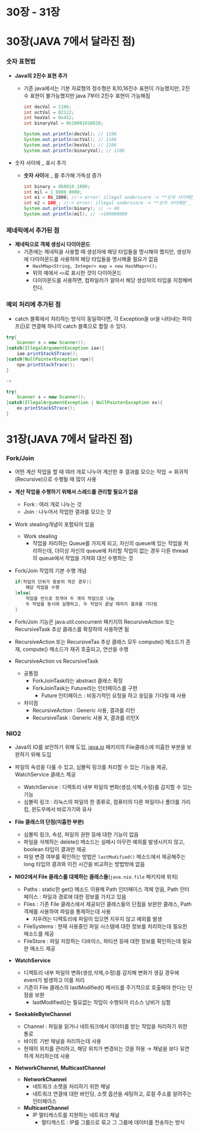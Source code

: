 # 30장 - 31장

# 30장(**JAVA 7에서 달라진 점)**

### **숫자 표현법**

- **Java의 2진수 표현 추가**
    - 기존 java에서는 기본 자료형의 정수형은 8,10,16진수 표현이 가능했지만, 2진수 표현이 불가능했지만 java 7부터 2진수 표현이 가능해짐

        ```java
        int decVal = 1106;
        int octVal = 02122;
        int hexVal = 0x452;
        int binaryVal = 0b10001010010;
        
        System.out.println(decVal); // 1106
        System.out.println(octVal); // 1106
        System.out.println(hexVal); // 1106
        System.out.println(binaryVal); // 1106
        ```

- 숫자 사이에 _ 표시 추가
    - **숫자 사이**에 _ 를 추가해 가독성 증가

        ```java
        int binary = 0b0010_1000; 
        int mil = 1_0000_0000; 
        int e1 = 0b_1000; //-> error: illegal underscore -> **숫자 사이에만 _ 추가 가능**
        int e2 = 100_; //-> error: illegal underscore -> **숫자 사이에만 _ 추가 가능**
        System.out.println(binary); // -> 40
        System.out.println(mil); // ->100000000
        ```


### **제네릭에서 추가된 점**

- **제네릭으로 객체 생성시 다이아몬드**
    - 기존에는 제네릭을 사용할 때 생성자에 해당 타입들을 명시해야 했지만, 생성자에 다이아몬드를 사용하여 해당 타입들을 명시해줄 필요가 없음
        - `HashMap<String, Integer> map = new HashMap<>();`
        - 위의 예에서 `<>`로 표시한 것이 다이아몬드
        - 다이아몬드를 사용하면, 컴파일러가 알아서 해당 생성자의 타입을 지정해버린다.

### **예외 처리에 추가된 점**

- catch 블록에서 처리하는 방식이 동일하다면, 각 Exception을 or을 나타내는 파이프(|)로 연결해 하나의 catch 블록으로 합칠 수 있다.

```java
try{
	Scanner s = new Scanner();
}catch(IllegalArgumentException iae){
	iae.printStackSTrace();
}catch(NullPointerException npe){
	npe.printStackTrace();
}

->

try{
	Scanner s = new Scanner();
}catch(IllegalArgumentException | NullPointerException ex){
	ex.printStackSTrace();
}
```

# 31장(**JAVA 7에서 달라진 점)**

### **Fork/Join**

- 어떤 계산 작업을 할 때 여러 개로 나누어 계산한 후 결과를 모으는 작업 → 회귀적(Recursive)으로 수행될 때 많이 사용
- **계산 작업을 수행하기 위해서 스레드를 관리할 필요가 없음**
    - Fork : 여러 개로 나누는 것
    - Join : 나누어서 작업한 결과를 모으는 것
- Work stealing개념이 포함되어 있음
    - Work stealing
        - 작업을 처리하는 Queue를 가지게 되고, 자신의 queue에 있는 작업을 처리하는데, 더이상 자신의 queue에 처리할 작업이 없는 경우 다른 thread의 queue에서 작업을 가져와 대신 수행하는 것
- Fork/Join 작업의 기본 수행 개념

    ```java
    if(작업의 단위가 충분히 작은 경우){
    	해당 작업을 수행
    }else{
    	작업을 반으로 쪼개어 두 개의 작업으로 나눔
    	두 작업을 동시에 실행하고, 두 작업이 끝날 때까지 결과를 기다림
    }
    ```

- Fork/Join 기능은 java.util.concurrent 패키지의 RecursiveAction 또는 RecursiveTask 추상 클래스를 확장하여 사용하면 됨
- RecursiveAction 또는 RecursiveTas 추상 클래스 모두 compute() 메소드가 존재, compute() 메소드가 재귀 호출되고, 연산을 수행
- RecursiveAction vs RecursiveTask
    - 공통점
        - ForkJoinTask라는 abstract 클래스 확장
        - ForkJoinTask는 Future라는 인터페이스를 구현
            - Future 인터페이스 : 비동기적인 요청을 하고 응답을 기다릴 때 사용
    - 차이점
        - RecursiveAction : Generic 사용, 결과를 리턴
        - RecursiveTask : Generic 사용 X, 결과를 리턴X

### NIO2

- Java의 IO를 보안하기 위해 도입, [java.io](http://java.io) 패키지의 File클래스에 미흡한 부분을 보완하기 위해 도입
- 파일의 속성을 다룰 수 있고, 심볼릭 링크를 처리할 수 있는 기능을 제공, WatchService 클래스 제공
    - WatchService : 디렉토리 내부 파일의 변화(생성,삭제,수정)를 감지할 수 있는 기능
    - 심볼릭 링크 : 리눅스의 파일의 한 종류로, 컴퓨터의 다른 파일이나 폴더를 가리킴, 윈도우에서 바로가기와 유사
- **File 클래스의 단점(미흡한 부분)**
    - 심볼릭 링크, 속성, 파일의 권한 등에 대한 기능이 없음
    - 파일을 삭제하는 delete() 메소드는 실패시 아무런 예외를 발생시키지 않고, boolean 타입이 결과만 제공
    - 파일 변경 여부를 확인하는 방법은 `lastModified()` 메소드에서 제공해주는 long 타입의 결과와 이전 시간을 비교하는 방법밖에 없음

- **NIO2에서 File 클래스를 대체하는 클래스들**(`java.nio.file` 패키지에 위치)
    - Paths : static한 get() 메소드 이용해 Path 인터페이스 객체 얻음, Path 인터페이스 : 파일과 경로에 대한 정보를 가지고 있음
    - Files : 기존 File 클래스에서 제공되던 클래스들의 단점을 보완한 클래스, Path 객체를 사용하여 파일을 통제하는데 사용
        - 지우려는 디렉토리에 파일이 있으면 지우지 않고 예외를 발생
    - FileSystems : 현재 사용중인 파일 시스템에 대한 정보를 처리하는데 필요한 메소드를 제공
    - FileStore : 파일 저장하는 디바이스, 파티션 등에 대한 정보를 확인하는데 필요한 메소드 제공

- **WatchService**
    - 디렉토리 내부 파일의 변화(생성,삭제,수정)를 감지해 변화가 생길 경우에 event가 발생하고 이를 처리
    - 기존이 File 클래스의 lastModified() 메서드를 주기적으로 호출해야 한다는 단점을 보완
        - lastModified()는 필요없는 작업이 수행되어 리소스 낭비가 심함

- **SeekableByteChannel**
    - Channel : 파일을 읽거나 네트워크에서 데이터를 받는 작업을 처리하기 위한 통로
    - 바이트 기반 채널을 처리하는데 사용
    - 현재의 위치를 관리하고, 해당 위치가 변경되는 것을 허용 → 채널을 보다 유연하게 처리하는데 사용
- **NetworkChannel, MulticastChannel**
    - **NetworkChannel**
        - 네트워크 소켓을 처리하기 위한 채널
        - 네트워크 연결에 대한 바인딩, 소켓 옵션을 세팅하고, 로컬 주소를 알려주는 인터페이스
    - **MulticastChannel**
        - IP 멀티캐스트를 지원하는 네트워크 채널
            - 멀티캐스트 : IP를 그룹으로 묶고 그 그룹에 데이터를 전송하는 방식